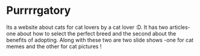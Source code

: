 # Purrrrgatory
Its a website about cats for cat lovers by a cat lover :D. It has two articles- one about how to select the perfect breed and the second about the benefits of adopting. Along with these two are two slide shows -one for cat memes and the other for cat pictures !
